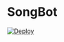# SongBot

[![Deploy](https://www.herokucdn.com/deploy/button.svg)](https://heroku.com/deploy?template=https://github.com/thatshowitworks/SongBot-1)
